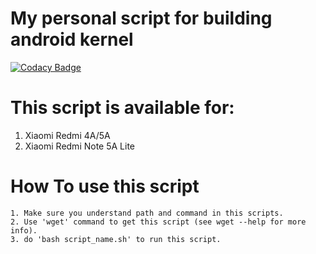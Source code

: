 # My personal script for building android kernel

[![Codacy Badge](https://api.codacy.com/project/badge/Grade/67872c64be394896b484d45a6d70b202)](https://www.codacy.com/manual/fadlyas07/Scripts?utm_source=github.com&amp;utm_medium=referral&amp;utm_content=fadlyas07/Scripts&amp;utm_campaign=Badge_Grade)

# This script is available for:
1. Xiaomi Redmi 4A/5A
2. Xiaomi Redmi Note 5A Lite

# How To use this script
~~~
1. Make sure you understand path and command in this scripts.
2. Use 'wget' command to get this script (see wget --help for more info).
3. do 'bash script_name.sh' to run this script.
~~~
